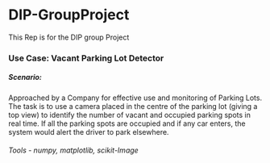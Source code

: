 # DIP-GroupProject
This Rep is for the DIP group Project



### Use Case: Vacant Parking Lot Detector

##### Scenario:
Approached by a Company for effective use and monitoring of Parking Lots. The task is to use a camera placed in the centre of the parking lot (giving a top view) to identify the number of vacant and occupied parking spots in real time. If all the parking spots are occupied and if any car enters, the system would alert the driver to park elsewhere. 
 
###### Tools  - numpy, matplotlib, scikit-Image
